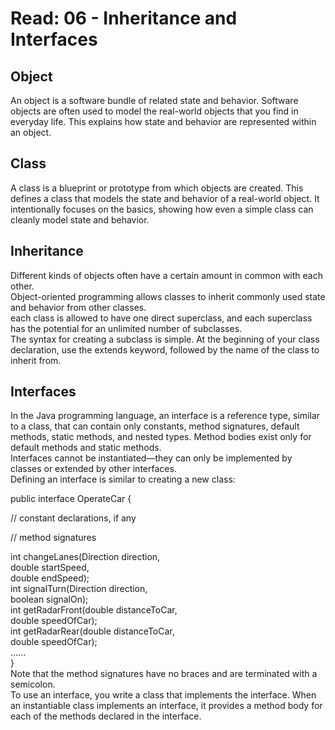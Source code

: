 # Read: 06 - Inheritance and Interfaces
## Object   
An object is a software bundle of related state and behavior. Software objects are often used to model the real-world objects that you find in everyday life. This explains how state and behavior are represented within an object.   

## Class
A class is a blueprint or prototype from which objects are created. This defines a class that models the state and behavior of a real-world object. It intentionally focuses on the basics, showing how even a simple class can cleanly model state and behavior.    

## Inheritance
Different kinds of objects often have a certain amount in common with each other.   
Object-oriented programming allows classes to inherit commonly used state and behavior from other classes.   
each class is allowed to have one direct superclass, and each superclass has the potential for an unlimited number of subclasses.   
The syntax for creating a subclass is simple. At the beginning of your class declaration, use the extends keyword, followed by the name of the class to inherit from.    

## Interfaces
In the Java programming language, an interface is a reference type, similar to a class, that can contain only constants, method signatures, default methods, static methods, and nested types. Method bodies exist only for default methods and static methods.    
Interfaces cannot be instantiated—they can only be implemented by classes or extended by other interfaces.   
Defining an interface is similar to creating a new class:

public interface OperateCar {

   // constant declarations, if any

   // method signatures
 
   int changeLanes(Direction direction,   
                   double startSpeed,   
                   double endSpeed);   
   int signalTurn(Direction direction,   
                  boolean signalOn);   
   int getRadarFront(double distanceToCar,   
                     double speedOfCar);   
   int getRadarRear(double distanceToCar,   
                    double speedOfCar);   
         ......  
}  
Note that the method signatures have no braces and are terminated with a semicolon.   
To use an interface, you write a class that implements the interface. When an instantiable class implements an interface, it provides a method body for each of the methods declared in the interface.   
